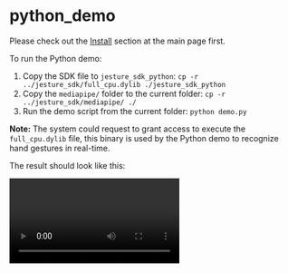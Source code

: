 # python_demo

Please check out the [Install](https://github.com/jesture-ai/jesture-sdk#install) section at the main page first.

To run the Python demo:
1. Copy the SDK file to `jesture_sdk_python`: `cp -r ../jesture_sdk/full_cpu.dylib ./jesture_sdk_python`
2. Copy the `mediapipe/` folder to the current folder: `cp -r ../jesture_sdk/mediapipe/ ./`
3. Run the demo script from the current folder: `python demo.py`

**Note:** The system could request to grant access to execute the `full_cpu.dylib` file, this binary is used by the Python demo to recognize hand gestures in real-time.

The result should look like this:

<video>
